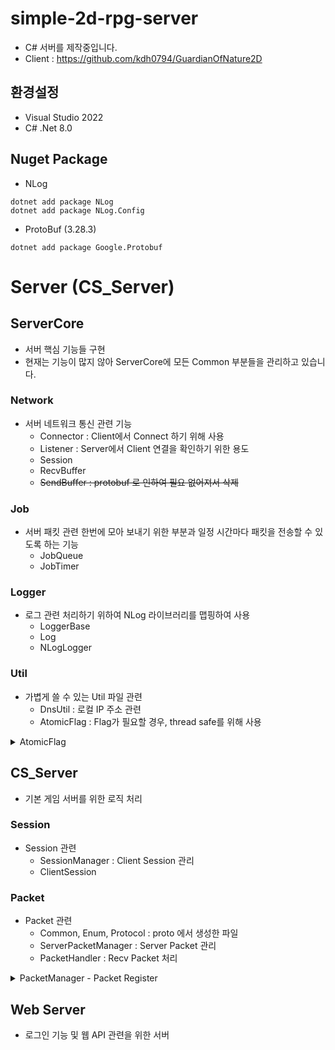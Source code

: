 # simple-2d-rpg-server
- C# 서버를 제작중입니다.
- Client : https://github.com/kdh0794/GuardianOfNature2D  

## 환경설정
- Visual Studio 2022
- C# .Net 8.0

## Nuget Package
- NLog
```
dotnet add package NLog
dotnet add package NLog.Config
```
- ProtoBuf (3.28.3)
```
dotnet add package Google.Protobuf
```

# Server (CS_Server)
## ServerCore
- 서버 핵심 기능들 구현
- 현재는 기능이 많지 않아 ServerCore에 모든 Common 부분들을 관리하고 있습니다.
### Network
- 서버 네트워크 통신 관련 기능
    - Connector : Client에서 Connect 하기 위해 사용
    - Listener : Server에서 Client 연결을 확인하기 위한 용도
    - Session
    - RecvBuffer
    - ~~SendBuffer : protobuf 로 인하여 필요 없어져서 삭제~~

### Job
- 서버 패킷 관련 한번에 모아 보내기 위한 부분과 일정 시간마다 패킷을 전송할 수 있도록 하는 기능
    - JobQueue
    - JobTimer

### Logger
- 로그 관련 처리하기 위하여 NLog 라이브러리를 맵핑하여 사용
    - LoggerBase
    - Log
    - NLogLogger

### Util
- 가볍게 쓸 수 있는 Util 파일 관련 
    - DnsUtil : 로컬 IP 주소 관련
    - AtomicFlag : Flag가 필요할 경우, thread safe를 위해 사용

<details>
<summary> AtomicFlag </summary>

- 코드 내에서 Thread Safe하게 상태를 저장하고 관리할 수 있도록 간단한 구조로 Mult-Thread 환경에서 동기화 문제를 해결하기 위하여 사용하였습니다.

```
public sealed class AtomicFlag
{
    private volatile int _flag = 0;

    public static implicit operator bool(AtomicFlag target)
    {
        // true = 1 이고 false = 0 이기 때문에 1이면 true를 반환
        return target._flag == 1;
    }
    public bool Set()
    {
        // 현재 false 일 경우, true로 바꾸고 false를 반환
        return Interlocked.CompareExchange(ref _flag, 1, 0) == 0;
    }

    public void Release()
    {
        // false로 셋팅
        Interlocked.Exchange(ref _flag, 0);
    }
}

```

</details>

## CS_Server
- 기본 게임 서버를 위한 로직 처리

### Session
- Session 관련
    - SessionManager : Client Session 관리
    - ClientSession

### Packet
- Packet 관련
    - Common, Enum, Protocol : proto 에서 생성한 파일
    - ServerPacketManager : Server Packet 관리
    - PacketHandler : Recv Packet 처리
    
<details> 
<summary>PacketManager - Packet Register</summary>

- C# reflection을 통하여 기존 MsgId 를 통하여 Packet Register를 하였으나, Packet이 늘어남에 따라 Enum MsgId를 추가해야하는 번거로움으로 인하여 MsgId 값을 Msg Name을 통하여 SHA256 을 통한 해쉬값을 ushort 값으로 받아와 MsgId로 사용하도록 하였습니다.

```
private void Register()
{
    // 현재 어셈블리에서 IMessage를 구현한 비추상 타입 가져오기
    var packetTypes = Assembly.GetExecutingAssembly().GetTypes()
        .Where(x => typeof(IMessage).IsAssignableFrom(x) && !x.IsAbstract);

    foreach (var packetType in packetTypes)
    {
        // Descriptor를 가져오고, null 체크
        var descriptor = GetMessageDescriptor(packetType);
        if (descriptor == null)
            continue;

        // 메시지 이름으로 메시지 ID 계산
        ushort messageId = ComputeMessageId(descriptor.Name);
        if (_onRecv.ContainsKey(messageId))
        {
            Log.Error($"Already registered message: {messageId}");
            continue;
        }

        // MakePacket<T>를 호출하는 델리게이트 생성
        var makePacketAction = CreateMakePacketAction(packetType);

        // 델리게이트 및 핸들러 등록 (Send 할 때, MsgId를 가져오기 위한 typeToMsgId 등록)
        _onRecv.Add(messageId, makePacketAction);
        RegisterHandler(messageId, packetType);
        _typeToMsgId.Add(packetType, messageId);
    }
}

private ushort ComputeMessageId(string messageName)
{
    using var sha256 = SHA256.Create();
    byte[] hash = sha256.ComputeHash(Encoding.UTF8.GetBytes(messageName));
    return BitConverter.ToUInt16(hash, 0);
}
```
</details>

## Web Server
- 로그인 기능 및 웹 API 관련을 위한 서버
